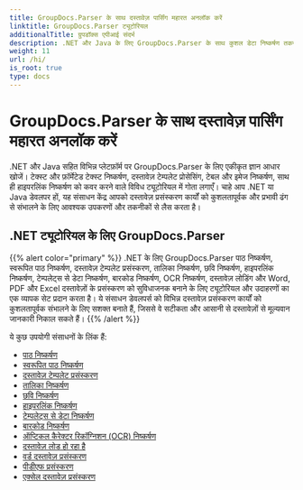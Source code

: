 ```yaml
---
title: GroupDocs.Parser के साथ दस्तावेज़ पार्सिंग महारत अनलॉक करें
linktitle: GroupDocs.Parser ट्यूटोरियल
additionalTitle: ग्रुपडॉक्स एपीआई संदर्भ
description: .NET और Java के लिए GroupDocs.Parser के साथ कुशल डेटा निष्कर्षण तकनीकों को अनलॉक करें। टेक्स्ट, टेबल, इमेज निष्कर्षण और अधिक पर ट्यूटोरियल देखें।
weight: 11
url: /hi/
is_root: true
type: docs
---
```

# GroupDocs.Parser के साथ दस्तावेज़ पार्सिंग महारत अनलॉक करें


.NET और Java सहित विभिन्न प्लेटफ़ॉर्म पर GroupDocs.Parser के लिए एकीकृत ज्ञान आधार खोजें। टेक्स्ट और फ़ॉर्मेटेड टेक्स्ट निष्कर्षण, दस्तावेज़ टेम्पलेट प्रोसेसिंग, टेबल और इमेज निष्कर्षण, साथ ही हाइपरलिंक निष्कर्षण को कवर करने वाले विविध ट्यूटोरियल में गोता लगाएँ। चाहे आप .NET या Java डेवलपर हों, यह संसाधन केंद्र आपको दस्तावेज़ प्रसंस्करण कार्यों को कुशलतापूर्वक और प्रभावी ढंग से संभालने के लिए आवश्यक उपकरणों और तकनीकों से लैस करता है।

## .NET ट्यूटोरियल के लिए GroupDocs.Parser
{{% alert color="primary" %}}
.NET के लिए GroupDocs.Parser पाठ निष्कर्षण, स्वरूपित पाठ निष्कर्षण, दस्तावेज़ टेम्पलेट प्रसंस्करण, तालिका निष्कर्षण, छवि निष्कर्षण, हाइपरलिंक निष्कर्षण, टेम्पलेट्स से डेटा निष्कर्षण, बारकोड निष्कर्षण, OCR निष्कर्षण, दस्तावेज़ लोडिंग और Word, PDF और Excel दस्तावेज़ों के प्रसंस्करण को सुविधाजनक बनाने के लिए ट्यूटोरियल और उदाहरणों का एक व्यापक सेट प्रदान करता है। ये संसाधन डेवलपर्स को विभिन्न दस्तावेज़ प्रसंस्करण कार्यों को कुशलतापूर्वक संभालने के लिए सशक्त बनाते हैं, जिससे वे सटीकता और आसानी से दस्तावेज़ों से मूल्यवान जानकारी निकाल सकते हैं।
{{% /alert %}}

ये कुछ उपयोगी संसाधनों के लिंक हैं:
 
- [पाठ निष्कर्षण](./net/text-extraction/)
- [स्वरूपित पाठ निष्कर्षण](./net/formatted-text-extraction/)
- [दस्तावेज़ टेम्पलेट प्रसंस्करण](./net/document-template-processing/)
- [तालिका निष्कर्षण](./net/table-extraction/)
- [छवि निष्कर्षण](./net/image-extraction/)
- [हाइपरलिंक निष्कर्षण](./net/hyperlink-extraction/)
- [टेम्पलेट्स से डेटा निष्कर्षण](./net/data-extraction-from-templates/)
- [बारकोड निष्कर्षण](./net/barcode-extraction/)
- [ऑप्टिकल कैरेक्टर रिकॉग्निशन (OCR) निष्कर्षण](./net/ocr-extraction/)
- [दस्तावेज़ लोड हो रहा है](./net/document-loading/)
- [वर्ड दस्तावेज़ प्रसंस्करण](./net/word-document-processing/)
- [पीडीएफ प्रसंस्करण](./net/pdf-processing/)
- [एक्सेल दस्तावेज़ प्रसंस्करण](./net/excel-document-processing/)





